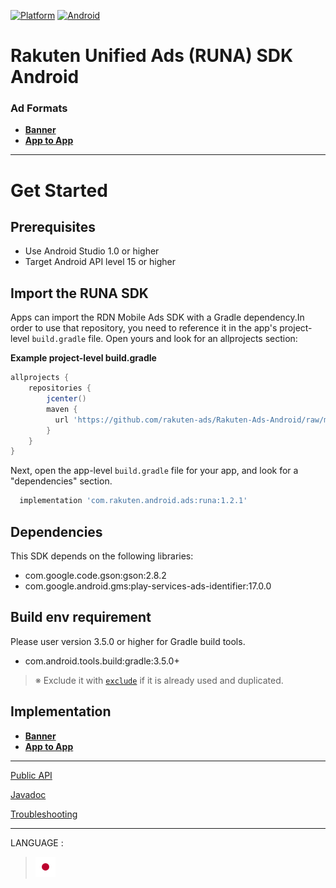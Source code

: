 <div id="top"></div>

[![Platform](http://img.shields.io/badge/platform-Android-brightgreen.svg?style=flat)](https://developer.android.com)
[![Android](http://img.shields.io/badge/support-API_Level_15+-blue.svg?style=flat)](https://developer.android.com)

# Rakuten Unified Ads (RUNA) SDK Android

### Ad Formats

* **[Banner](./doc/bannerads/README.md)**
* **[App to App](./doc/a2a/README.md)**

---
# Get Started

<div id="prerequisites"></div>

## Prerequisites

* Use Android Studio 1.0 or higher
* Target Android API level 15 or higher


<div id="import_sdk"></div>

## Import the RUNA SDK

Apps can import the RDN Mobile Ads SDK with a Gradle dependency.In order to use that repository, you need to reference it in the app's project-level `build.gradle` file. Open yours and look for an allprojects section:

**Example project-level build.gradle**

```groovy
allprojects {
    repositories {
        jcenter()
        maven {
          url 'https://github.com/rakuten-ads/Rakuten-Ads-Android/raw/master/maven'
        }
    }
}
```

Next, open the app-level `build.gradle` file for your app, and look for a "dependencies" section.

```groovy
  implementation 'com.rakuten.android.ads:runa:1.2.1'
```

## Dependencies

This SDK depends on the following libraries:

* com.google.code.gson:gson:2.8.2
* com.google.android.gms:play-services-ads-identifier:17.0.0

## Build env requirement

Please user version 3.5.0 or higher for Gradle build tools.

* com.android.tools.build:gradle:3.5.0+

> ※ Exclude it with [`exclude`](https://docs.gradle.org/current/javadoc/org/gradle/api/artifacts/ModuleDependency.html#exclude-java.util.Map-) if it is already used and duplicated.

## Implementation

* **[Banner](./doc/bannerads/README.md)**
* **[App to App](./doc/a2a/README.md)**

---

[Public API](./doc/api/README.md)

[Javadoc](https://rakuten-ads.github.io/products/runa/android/javadoc/index.html)

[Troubleshooting](./doc/troubleshoot/README.md)

---
LANGUAGE :
> [![jp](./doc/lang/ja.png)](./doc/ja)
